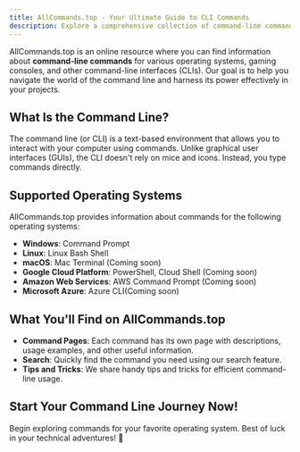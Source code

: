 ```yaml
---
title: AllCommands.top - Your Ultimate Guide to CLI Commands
description: Explore a comprehensive collection of command-line commands for various operating systems, gaming consoles, and other CLI interfaces. 
---
```


AllCommands.top is an online resource where you can find information about **command-line commands** for various operating systems, gaming consoles, and other command-line interfaces (CLIs). Our goal is to help you navigate the world of the command line and harness its power effectively in your projects.

## What Is the Command Line?

The command line (or CLI) is a text-based environment that allows you to interact with your computer using commands. Unlike graphical user interfaces (GUIs), the CLI doesn't rely on mice and icons. Instead, you type commands directly.

## Supported Operating Systems

AllCommands.top provides information about commands for the following operating systems:

- **Windows**: Command Prompt
- **Linux**: Linux Bash Shell
- **macOS**: Mac Terminal (Coming soon)
- **Google Cloud Platform**: PowerShell, Cloud Shell (Coming soon)
- **Amazon Web Services**: AWS Command Prompt (Coming soon)
- **Microsoft Azure**: Azure CLI(Coming soon)

## What You'll Find on AllCommands.top

- **Command Pages**: Each command has its own page with descriptions, usage examples, and other useful information.
- **Search**: Quickly find the command you need using our search feature.
- **Tips and Tricks**: We share handy tips and tricks for efficient command-line usage.

## Start Your Command Line Journey Now!

Begin exploring commands for your favorite operating system. Best of luck in your technical adventures! 🚀
